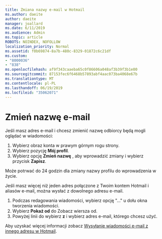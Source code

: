 ```yaml
---
title: Zmiana nazwy e-mail w Hotmail
ms.author: daeite
author: daeite
manager: joallard
ms.date: 6/11/2019
ms.audience: Admin
ms.topic: article
ROBOTS: NOINDEX, NOFOLLOW
localization_priority: Normal
ms.assetid: f0b69874-8a7b-480c-8329-01872c6c21df
ms.custom:
- "8000036"
- "838"
ms.openlocfilehash: af9f343caaeba65c0f86606a048af3b39f3b1e00
ms.sourcegitcommit: 87153fec6f6468b57893abf4aac073ba4068e67b
ms.translationtype: MT
ms.contentlocale: pl-PL
ms.lasthandoff: 06/19/2019
ms.locfileid: "35062071"
---
```

# <a name="change-your-email-name"></a>Zmień nazwę e-mail

Jeśli masz adres e-mail i chcesz zmienić nazwę odbiorcy będą mogli oglądać w wiadomości:
  
1. Wybierz obraz konta w prawym górnym rogu strony.
2. Wybierz pozycję **Mój profil**.
3. Wybierz opcję **Zmień nazwę** , aby wprowadzić zmiany i wybierz przycisk **Zapisz**.

Może potrwać do 24 godzin dla zmiany nazwy profilu do wprowadzenia w życie.
  
Jeśli masz więcej niż jeden adres połączone z Twoim kontem Hotmail i aliasów e-mail, można wysłać z dowolnego adresu e-mail.
  
1. Podczas redagowania wiadomości, wybierz opcję "..." u dołu okna tworzenia wiadomości.
1. Wybierz **Pokaż od** do Zobacz wiersza od.
1. Powyżej linii do wybierz **z** i wybierz adres e-mail, którego chcesz użyć.

Aby uzyskać więcej informacji zobacz [Wysyłanie wiadomości e-mail z innego adresu w Hotmail](https://go.microsoft.com/fwlink/p/?linkid=2001701&amp;clcid=0x409).